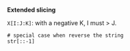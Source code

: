 **Extended slicing**

`X[I:J:K]`: with a negative K, I must > J.

```
# special case when reverse the string
str[::-1]
```
